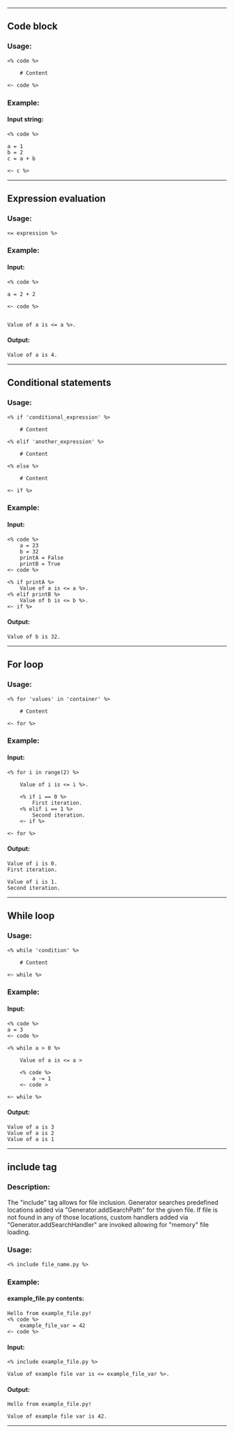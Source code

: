 -------------------------------------------------------------------------------
## Code block


### Usage:
	<% code %>
    
        # Content
    
    <~ code %>


### Example:

#### Input string:
	<% code %>
	
	a = 1
	b = 2
	c = a + b
		
	<~ c %> 

-------------------------------------------------------------------------------
## Expression evaluation


### Usage:

	<= expression %>


### Example:

#### Input:
	<% code %>
	
	a = 2 + 2
	
	<~ code %>
	
	
	Value of a is <= a %>.
	
#### Output:
	Value of a is 4.
    
-------------------------------------------------------------------------------
## Conditional statements


### Usage:
    <% if 'conditional_expression' %>
    
        # Content
    
    <% elif 'another_expression' %>
    
        # Content
		
	<% else %>
	
		# Content
		
    <~ if %>


### Example:

#### Input:
	<% code %>
		a = 23
		b = 32
		printA = False
		printB = True
	<~ code %>

	<% if printA %>
		Value of a is <= a %>.
	<% elif printB %>
		Value of b is <= b %>.
	<~ if %>
	
#### Output:
	Value of b is 32.

-------------------------------------------------------------------------------
## For loop


### Usage:
    <% for 'values' in 'container' %>
    
        # Content
    
    <~ for %>


### Example:

#### Input:
	<% for i in range(2) %>
	
		Value of i is <= i %>.
		
		<% if i == 0 %>
			First iteration.
		<% elif i == 1 %>
			Second iteration.
		<~ if %>
		
	<~ for %>
	
#### Output:
	Value of i is 0.
	First iteration.
	
	Value of i is 1.
	Second iteration.

-------------------------------------------------------------------------------
## While loop


### Usage:
	<% while 'condition' %>
	
		# Content
		
	<~ while %>


### Example:

#### Input:
	<% code %>
	a = 3
	<~ code %>
	
	<% while a > 0 %>
	
		Value of a is <= a >
		
		<% code %>
			a -= 1
		<~ code >
	
	<~ while %>

#### Output:
	Value of a is 3
	Value of a is 2
	Value of a is 1

-------------------------------------------------------------------------------
## include tag


### Description:

The "include" tag allows for file inclusion. Generator searches predefined
locations added via "Generator.addSearchPath" for the given file. If file
is not found in any of those locations, custom handlers added via
"Generator.addSearchHandler" are invoked allowing for "memory" file loading.

### Usage:
	<% include file_name.py %>


### Example:

#### example_file.py contents:
    Hello from example_file.py!
    <% code %>
        example_file_var = 42
    <~ code %> 
		
#### Input:
    <% include example_file.py %>
	
    Value of example file var is <= example_file_var %>.

#### Output:
    Hello from example_file.py!
		
    Value of example file var is 42.

-------------------------------------------------------------------------------